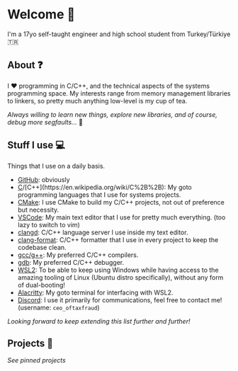 # Welcome 👋

I'm a 17yo self-taught engineer and high school student from Turkey/Türkiye 🇹🇷

## About ❓

I ❤️ programming in C/C++, and the technical aspects of the systems programming space.
My interests range from memory management libraries to linkers, so pretty much anything low-level is my cup of tea.

*Always willing to learn new things, explore new libraries, and of course, debug more segfaults...* 🤕

## Stuff I use 💻

Things that I use on a daily basis.

- [GitHub](https://github.com): obviously
- [C](https://en.wikipedia.org/wiki/C_(programming_language))/[C++](https://en.wikipedia.org/wiki/C%2B%2B): My goto programming languages that I use for systems projects.
- [CMake](https://cmake.org/): I use CMake to build my C/C++ projects, not out of preference but necessity.
- [VSCode](https://code.visualstudio.com/): My main text editor that I use for pretty much everything. (too lazy to switch to vim)
- [clangd](https://clangd.llvm.org/): C/C++ language server I use inside my text editor.
- [clang-format](https://clang.llvm.org/docs/ClangFormat.html): C/C++ formatter that I use in every project to keep the codebase clean.
- [gcc/g++](https://gcc.gnu.org/): My preferred C/C++ compilers.
- [gdb](www.sourceware.org/gdb/): My preferred C/C++ debugger.
- [WSL2](https://github.com/microsoft/WSL): To be able to keep using Windows while having access to the amazing tooling of Linux (Ubuntu distro specifically), without any form of dual-booting!
- [Alacritty](https://alacritty.org/): My goto terminal for interfacing with WSL2.
- [Discord](https://discord.com/): I use it primarily for communications, feel free to contact me! (username: `ceo_oftaxfraud`)

*Looking forward to keep extending this list further and further!*

## Projects 📜

*See pinned projects*
